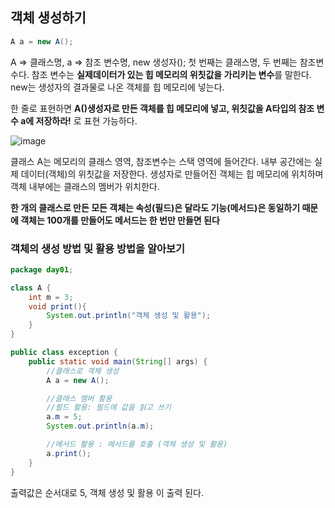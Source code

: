 ## 객체 생성하기
```java
A a = new A();
```
A => 클래스명, a => 참조 변수명, new 생성자();
첫 번째는 클래스명, 두 번째는 참조변수다. 참조 변수는 **실제데이터가 있는 힙 메모리의 위칫값을 가리키는 변수**를 말한다.
new는 생성자의 결과물로 나온 객체를 힙 메모리에 넣는다.

한 줄로 표현하면 **A()생성자로 만든 객체를 힙 메모리에 넣고, 위칫값을 A타입의 참조 변수 a에 저장하라!** 로 표현 가능하다.


![image](https://github.com/zeroeuni/TIL/assets/128370837/2e355209-acd5-49d7-a418-a8f53c00e6de) </br>

클래스 A는 메모리의 클래스 영역, 참조변수는 스택 영역에 들어간다. 내부 공간에는 실제 데이터(객체)의 위칫값을 저장한다.
생성자로 만들어진 객체는 힙 메모리에 위치하며 객체 내부에는 클래스의 멤버가 위치한다.

**한 개의 클래스로 만든 모든 객체는 속성(필드)은 달라도 기능(메서드)은 동일하기 때문에 객체는 100개를 만들어도 메서드는 한 번만 만들면 된다**


### 객체의 생성 방법 및 활용 방법을 알아보기
```java
package day01;

class A {
    int m = 3;
    void print(){
        System.out.println("객체 생성 및 활용");
    }
}

public class exception {
    public static void main(String[] args) {
        //클래스로 객체 생성
        A a = new A();

        //클래스 멤버 활용
        //필드 활용: 필드에 값을 읽고 쓰기
        a.m = 5;
        System.out.println(a.m);

        //메서드 활용 : 메서드를 호출 (객체 생성 및 활용)
        a.print();
    }
}
```
출력값은 순서대로 5, 객체 생성 및 활용 이 출력 된다.
